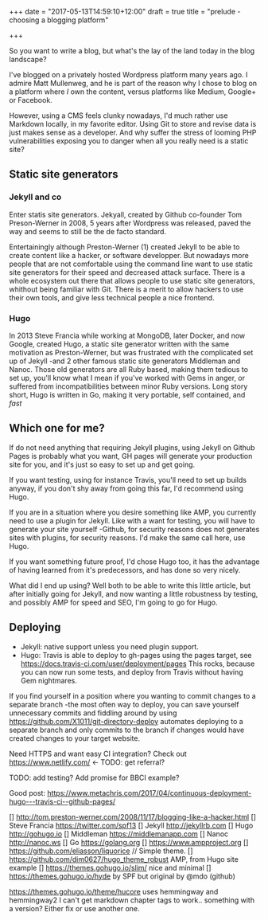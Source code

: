 +++
date = "2017-05-13T14:59:10+12:00"
draft = true
title = "prelude - choosing a blogging platform"

+++

So you want to write a blog, but what's the lay of the land today in the blog
landscape?

I've blogged on a privately hosted Wordpress platform many years ago. I admire
Matt Mullenweg, and he is part of the reason why I chose to blog on a platform
where *I* own the content, versus platforms like Medium, Google+ or Facebook.

However, using a CMS feels clunky nowadays, I'd much rather use Markdown
locally, in my favorite editor. Using Git to store and revise data is
just makes sense as a developer. And why suffer the stress of looming
PHP vulnerabilities exposing you to danger when all you really need is a static
site?

## Static site generators
### Jekyll and co
Enter statis site generators. Jekyall, created by Github co-founder Tom Preson-Werner
in 2008, 5 years after Wordpress was released, paved the way and seems to still be
the de facto standard. 

Entertainingly although Preston-Werner (1) created Jekyll to be able to create
content like a hacker, or software developper. But nowadays more people that are 
not comfortable using the command line want to use static site generators for
their speed and decreased attack surface. There is a whole ecosystem out there
that allows people to use static site generators, whithout being familiar with
Git. There is a merit to allow hackers to use their own tools, and give less
technical people a nice frontend.

### Hugo
In 2013 Steve Francia while working at MongoDB, later Docker, and now Google,
created Hugo, a static site generator written with the same motivation as
Preston-Werner, but was frustrated with the complicated set up of Jekyll -and
2 other famous static site generators Middleman and Nanoc. Those old generators
are all Ruby based, making them tedious to set up, you'll know what I mean 
if you've worked with Gems in anger, or suffered from incompatibilities between
minor Ruby versions. Long story short, Hugo is written in Go, making it very
portable, self contained, and *fast*

## Which one for me?
If do not need anything that requiring Jekyll plugins, using Jekyll on Github
Pages is probably what you want, GH pages will generate your production site
for you, and it's just so easy to set up and get going.

If you want testing, using for instance Travis, you'll need to set up builds
anyway, if you don't shy away from going this far, I'd recommend using Hugo.

If you are in a situation where you desire something like AMP, you currently
need to use a plugin for Jekyll. Like with a want for testing, you will
have to generate your site yourself -Github, for security reasons does not
generates sites with plugins, for security reasons. I'd make the same call
here, use Hugo.

If you want something future proof, I'd chose Hugo too, it has the advantage
of having learned from it's predecessors, and has done so very nicely.

What did I end up using? Well both to be able to write this little article,
but after initially going for Jekyll, and now wanting a little robustness
by testing, and possibly AMP for speed and SEO, I'm going to go for Hugo.

## Deploying

* Jekyll: native support unless you need plugin support.
* Hugo: Travis is able to deploy to gh-pages using the pages
 target, see https://docs.travis-ci.com/user/deployment/pages This rocks, because you can now
run some tests, and deploy from Travis without having Gem nightmares. 

If you find yourself in a position where you wanting to commit changes to a separate branch -the most often way
to deploy, you can save yourself unnecessary commits and fiddling around by using  https://github.com/X1011/git-directory-deploy automates deploying to a separate
branch and only commits to the branch if changes would have created changes to your target website.

Need HTTPS and want easy CI integration? Check out https://www.netlify.com/ <- TODO: get referral?

TODO: add testing? Add promise for BBCI example?

Good post: https://www.metachris.com/2017/04/continuous-deployment-hugo---travis-ci--github-pages/

[] http://tom.preston-werner.com/2008/11/17/blogging-like-a-hacker.html
[] Steve Francia https://twitter.com/spf13
[] Jekyll http://jekyllrb.com
[] Hugo http://gohugo.io
[] Middleman https://middlemanapp.com
[] Nanoc http://nanoc.ws
[] Go https://golang.org
[] https://www.ampproject.org
[] https://github.com/eliasson/liquorice // Simple theme.
[] https://github.com/dim0627/hugo_theme_robust AMP, from Hugo site example
[] https://themes.gohugo.io/slim/ nice and minimal
[] https://themes.gohugo.io/hyde by SPF but original by @mdo (github)

https://themes.gohugo.io/theme/hucore uses hemmingway and hemmingway2
 I can't get markdown chapter tags to work.. something with a 
  version? Either fix or use another one.
